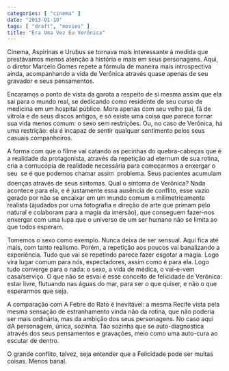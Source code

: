 ```yaml
---
categories: [ "cinema" ]
date: "2013-01-10"
tags: [ "draft", "movies" ]
title: "Era Uma Vez Eu Verônica"
---
```

Cinema, Aspirinas e Urubus se tornava mais interessante à medida
que prestávamos menos atenção à história e mais em seus
personagens. Aqui, o diretor Marcelo Gomes repete a fórmula de maneira
mais introspectiva ainda, acompanhando a vida de Verônica através
quase apenas de seu gravador e seus pensamentos.

Encaramos o ponto de vista da garota a respeito de si mesma assim que
ela sai para o mundo real, se dedicando como residente de seu curso de
medicina em um hospital público. Mora apenas com seu velho pai, fã de
vitrola e de seus discos antigos, e só existe uma coisa que parece tornar
sua vida menos comum: o sexo sem restrições. Ou, no caso de Verônica,
há uma restrição: ela é incapaz de sentir qualquer sentimento pelos
seus casuais companheiros.

A forma com que o filme vai catando as pecinhas do quebra-cabeças que
é a realidade da protagonista, através da repetição ad eternum de
sua rotina, cria a cornucópia de realidade necessária para começarmos
a enxergar o seu  se é que podemos chamar assim  problema. Seus
pacientes acumulam doenças através de seus sintomas. Qual o sintoma
de Verônica? Nada acontece para ela, e é justamente essa ausência
de conflito, esse vazio gerado por não se encaixar em um mundo comum
e milimetricamente realista (ajudados por uma fotografia e direção
de arte que primam pelo natural e colaboram para a magia da imersão),
que conseguem fazer-nos enxergar com uma lupa que o universo de um ser
humano não se limita ao que todos esperam.

Tomemos o sexo como exemplo. Nunca deixa de ser sensual. Aqui fica
até mais, com tanto realismo. Porém, a repetição aos poucos vai
banalizando a experiência. Tudo que vai se repetindo parece fazer esgotar
a magia. Logo vira lugar comum para nós, espectadores, assim como é
para ela. Logo tudo converge para o nada: o sexo, a vida de médica,
o vai-e-vem casa/serviço. O que não se esvai é esse conceito de
felicidade de Verônica: estar livre, flutuando nas águas do mar,
para ser o que quiser, e não o que esperarmos que seja.

A comparação com A Febre do Rato é inevitável: a mesma Recife
vista pela mesma sensação de estranhamento vinda não da rotina,
que não poderia ser mais ordinária, mas da ambição dos seus
personagens. No caso aqui dA personagem, única, sozinha. Tão sozinha
que se auto-diagnostica através dos seus pensamentos e gravações,
meio como uma auto-cura ao escutar de dentro.

O grande conflito, talvez, seja entender que a Felicidade pode ser muitas
coisas. Menos banal.

